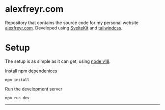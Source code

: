 # alexfreyr.com

Repository that contains the source code for my personal website [alexfreyr.com](https://alexfreyr.com). Developed using [SvelteKit](https://kit.svelte.dev/) and [tailwindcss](https://tailwindcss.com/).

# Setup

The setup is as simple as it can get, using [node v18](https://nodejs.org/de/download/).

Install npm dependenices

```shell
npm install
```

Run the development server

```shell
npm run dev
```

<hr>

